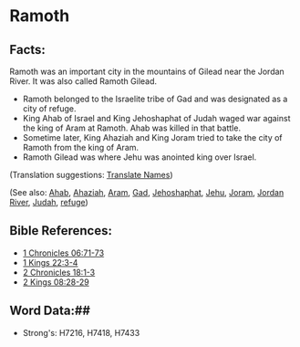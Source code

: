 # Ramoth #

## Facts: ##

Ramoth was an important city in the mountains of Gilead near the Jordan River. It was also called Ramoth Gilead.

* Ramoth belonged to the Israelite tribe of Gad and was designated as a city of refuge.
* King Ahab of Israel and King Jehoshaphat of Judah waged war against the king of Aram at Ramoth. Ahab was killed in that battle.
* Sometime later, King Ahaziah and King Joram tried to take the city of Ramoth from the king of Aram.
* Ramoth Gilead was where Jehu was anointed king over Israel.

(Translation suggestions: [Translate Names](rc://en/ta/man/translate/translate-names))

(See also: [Ahab](ahab.md), [Ahaziah](ahaziah.md), [Aram](aram.md), [Gad](gad.md), [Jehoshaphat](jehoshaphat.md), [Jehu](jehu.md), [Joram](joram.md), [Jordan River](jordanriver.md), [Judah](kingdomofjudah.md), [refuge](../other/refuge.md))

## Bible References: ##

* [1 Chronicles 06:71-73](rc://en/tn/help/1ch/06/71)
* [1 Kings 22:3-4](rc://en/tn/help/1ki/22/03)
* [2 Chronicles 18:1-3](rc://en/tn/help/2ch/18/01)
* [2 Kings 08:28-29](rc://en/tn/help/2ki/08/28)

## Word Data:##

* Strong's: H7216, H7418, H7433
